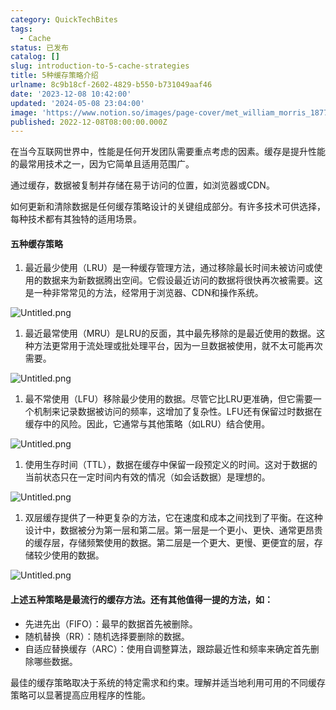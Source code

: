 ```yaml
---
category: QuickTechBites
tags:
  - Cache
status: 已发布
catalog: []
slug: introduction-to-5-cache-strategies
title: 5种缓存策略介绍
urlname: 8c9b18cf-2602-4829-b550-b731049aaf46
date: '2023-12-08 10:42:00'
updated: '2024-05-08 23:04:00'
image: 'https://www.notion.so/images/page-cover/met_william_morris_1877_willow.jpg'
published: 2022-12-08T08:00:00.000Z
---
```


在当今互联网世界中，性能是任何开发团队需要重点考虑的因素。缓存是提升性能的最常用技术之一，因为它简单且适用范围广。


通过缓存，数据被复制并存储在易于访问的位置，如浏览器或CDN。


如何更新和清除数据是任何缓存策略设计的关键组成部分。有许多技术可供选择，每种技术都有其独特的适用场景。


#### 五种缓存策略

1. 最近最少使用（LRU）是一种缓存管理方法，通过移除最长时间未被访问或使用的数据来为新数据腾出空间。它假设最近访问的数据将很快再次被需要。这是一种非常常见的方法，经常用于浏览器、CDN和操作系统。

![Untitled.png](https://prod-files-secure.s3.us-west-2.amazonaws.com/5d24fe63-e567-4804-86f9-9fdc62e13082/74494354-3dc7-4fc2-be3e-7e15913b3f24/Untitled.png?X-Amz-Algorithm=AWS4-HMAC-SHA256&X-Amz-Content-Sha256=UNSIGNED-PAYLOAD&X-Amz-Credential=ASIAZI2LB466S52ELBAN%2F20250307%2Fus-west-2%2Fs3%2Faws4_request&X-Amz-Date=20250307T053907Z&X-Amz-Expires=3600&X-Amz-Security-Token=IQoJb3JpZ2luX2VjEPb%2F%2F%2F%2F%2F%2F%2F%2F%2F%2FwEaCXVzLXdlc3QtMiJGMEQCIDioPLThVqzHA1u1Zu2qza5ndOo3qJ3wPp0si79lCxvSAiBsspfyiEHvlkd%2Fe45XJ9Kp7fJ6idrXeC7lxYgUasknJir%2FAwg%2BEAAaDDYzNzQyMzE4MzgwNSIMjmKAPzIP2TBvokAfKtwDsUxZCK36CWF%2FtfV6gVVkPd8ZzP3iKByaR8YQ1G2SdRO85g6sZMHClg0ONS4GkGONL6b4%2B8U2bXLJyqZdA8Lflfd0ag0fGRZvQDBCkypjkvsF%2BGyC0KIaEolizaKN7SahBNj1G4%2FDzfZ16ylxMdqorH5MIhcA4YDy56VxW%2FAtW6gFLeIrf3gJ4Dcd8NK4adwnUuFligzd9gbyUshjyEjLHaWumvYDHsIeCyStyTaVcPFKA2kFRkUugOllTcAUK0eLk0tGcpHRSL87fOrUzozqbOwltL05DpEalf5CL3KuTC%2BwvWO8J4oUgf9GieDvOIiiVHaC1bN2vBztg68JAhnpYBpYcHS%2F8qaoNPOBFMFtUubpZSSxlXSVtQ4jrYI6uBoWNYFNsTW5wlE5TdWlKxTCwg82d3GzNGmItLGctWVDkY86SzD17%2BaTXcOEt9jPGd0VROh8IPhUAZywy4xN9pNutzTJ7ELxrcli%2F5awuSX1B8gOndPVJSop6ykfjaYRDd%2B0Z8RoclvZvCIGu0Or%2FAXKs6HW4%2FJ%2Bv%2BQzn%2BQ1YIPs2%2FI07qk3Nfnr84z9VyRR7M9CKw%2BNezTtuOpopTTHkJ%2F4CKluQ8DH8LKsRe5ND71yh8JdQaqD%2BVTIMuD4gJEwuYWqvgY6pgG0o6q3P6njSnuARMolHVe6mHdVCO4Pd6MjdHx50XpgeIjY%2Fq%2FLDGbEy%2BeCBCXN1nxMlDSmsMk0CPbhzcqjMMDBRzEsQ2QgZiVRhqNQc4iWZLGMEMMF0Z%2B7DnDx2CKbFIF%2Ftth0FXZ13UJUniWY4Aiz3dx4f8Fqc%2FDiSOJMK6wNAee9tlZ%2B5Mn838Waw1ebcpML9ld93sJevqliKkwMEAkRxi8Evuop&X-Amz-Signature=8847ca26c72648382f2c28d6b58346288913a37f15ef774aa51277dc54d7772b&X-Amz-SignedHeaders=host&x-id=GetObject)

1. 最近最常使用（MRU）是LRU的反面，其中最先移除的是最近使用的数据。这种方法更常用于流处理或批处理平台，因为一旦数据被使用，就不太可能再次需要。

![Untitled.png](https://prod-files-secure.s3.us-west-2.amazonaws.com/5d24fe63-e567-4804-86f9-9fdc62e13082/9394e615-e149-4cd8-9a1b-e3c39cda8184/Untitled.png?X-Amz-Algorithm=AWS4-HMAC-SHA256&X-Amz-Content-Sha256=UNSIGNED-PAYLOAD&X-Amz-Credential=ASIAZI2LB466S52ELBAN%2F20250307%2Fus-west-2%2Fs3%2Faws4_request&X-Amz-Date=20250307T053907Z&X-Amz-Expires=3600&X-Amz-Security-Token=IQoJb3JpZ2luX2VjEPb%2F%2F%2F%2F%2F%2F%2F%2F%2F%2FwEaCXVzLXdlc3QtMiJGMEQCIDioPLThVqzHA1u1Zu2qza5ndOo3qJ3wPp0si79lCxvSAiBsspfyiEHvlkd%2Fe45XJ9Kp7fJ6idrXeC7lxYgUasknJir%2FAwg%2BEAAaDDYzNzQyMzE4MzgwNSIMjmKAPzIP2TBvokAfKtwDsUxZCK36CWF%2FtfV6gVVkPd8ZzP3iKByaR8YQ1G2SdRO85g6sZMHClg0ONS4GkGONL6b4%2B8U2bXLJyqZdA8Lflfd0ag0fGRZvQDBCkypjkvsF%2BGyC0KIaEolizaKN7SahBNj1G4%2FDzfZ16ylxMdqorH5MIhcA4YDy56VxW%2FAtW6gFLeIrf3gJ4Dcd8NK4adwnUuFligzd9gbyUshjyEjLHaWumvYDHsIeCyStyTaVcPFKA2kFRkUugOllTcAUK0eLk0tGcpHRSL87fOrUzozqbOwltL05DpEalf5CL3KuTC%2BwvWO8J4oUgf9GieDvOIiiVHaC1bN2vBztg68JAhnpYBpYcHS%2F8qaoNPOBFMFtUubpZSSxlXSVtQ4jrYI6uBoWNYFNsTW5wlE5TdWlKxTCwg82d3GzNGmItLGctWVDkY86SzD17%2BaTXcOEt9jPGd0VROh8IPhUAZywy4xN9pNutzTJ7ELxrcli%2F5awuSX1B8gOndPVJSop6ykfjaYRDd%2B0Z8RoclvZvCIGu0Or%2FAXKs6HW4%2FJ%2Bv%2BQzn%2BQ1YIPs2%2FI07qk3Nfnr84z9VyRR7M9CKw%2BNezTtuOpopTTHkJ%2F4CKluQ8DH8LKsRe5ND71yh8JdQaqD%2BVTIMuD4gJEwuYWqvgY6pgG0o6q3P6njSnuARMolHVe6mHdVCO4Pd6MjdHx50XpgeIjY%2Fq%2FLDGbEy%2BeCBCXN1nxMlDSmsMk0CPbhzcqjMMDBRzEsQ2QgZiVRhqNQc4iWZLGMEMMF0Z%2B7DnDx2CKbFIF%2Ftth0FXZ13UJUniWY4Aiz3dx4f8Fqc%2FDiSOJMK6wNAee9tlZ%2B5Mn838Waw1ebcpML9ld93sJevqliKkwMEAkRxi8Evuop&X-Amz-Signature=0e469bcbe7376fba7d257c08a7208778c17c85302d46d563189e5454e294380f&X-Amz-SignedHeaders=host&x-id=GetObject)

1. 最不常使用（LFU）移除最少使用的数据。尽管它比LRU更准确，但它需要一个机制来记录数据被访问的频率，这增加了复杂性。LFU还有保留过时数据在缓存中的风险。因此，它通常与其他策略（如LRU）结合使用。

![Untitled.png](https://prod-files-secure.s3.us-west-2.amazonaws.com/5d24fe63-e567-4804-86f9-9fdc62e13082/ff489bb8-941e-4617-b208-e17020ed7ada/Untitled.png?X-Amz-Algorithm=AWS4-HMAC-SHA256&X-Amz-Content-Sha256=UNSIGNED-PAYLOAD&X-Amz-Credential=ASIAZI2LB466S52ELBAN%2F20250307%2Fus-west-2%2Fs3%2Faws4_request&X-Amz-Date=20250307T053907Z&X-Amz-Expires=3600&X-Amz-Security-Token=IQoJb3JpZ2luX2VjEPb%2F%2F%2F%2F%2F%2F%2F%2F%2F%2FwEaCXVzLXdlc3QtMiJGMEQCIDioPLThVqzHA1u1Zu2qza5ndOo3qJ3wPp0si79lCxvSAiBsspfyiEHvlkd%2Fe45XJ9Kp7fJ6idrXeC7lxYgUasknJir%2FAwg%2BEAAaDDYzNzQyMzE4MzgwNSIMjmKAPzIP2TBvokAfKtwDsUxZCK36CWF%2FtfV6gVVkPd8ZzP3iKByaR8YQ1G2SdRO85g6sZMHClg0ONS4GkGONL6b4%2B8U2bXLJyqZdA8Lflfd0ag0fGRZvQDBCkypjkvsF%2BGyC0KIaEolizaKN7SahBNj1G4%2FDzfZ16ylxMdqorH5MIhcA4YDy56VxW%2FAtW6gFLeIrf3gJ4Dcd8NK4adwnUuFligzd9gbyUshjyEjLHaWumvYDHsIeCyStyTaVcPFKA2kFRkUugOllTcAUK0eLk0tGcpHRSL87fOrUzozqbOwltL05DpEalf5CL3KuTC%2BwvWO8J4oUgf9GieDvOIiiVHaC1bN2vBztg68JAhnpYBpYcHS%2F8qaoNPOBFMFtUubpZSSxlXSVtQ4jrYI6uBoWNYFNsTW5wlE5TdWlKxTCwg82d3GzNGmItLGctWVDkY86SzD17%2BaTXcOEt9jPGd0VROh8IPhUAZywy4xN9pNutzTJ7ELxrcli%2F5awuSX1B8gOndPVJSop6ykfjaYRDd%2B0Z8RoclvZvCIGu0Or%2FAXKs6HW4%2FJ%2Bv%2BQzn%2BQ1YIPs2%2FI07qk3Nfnr84z9VyRR7M9CKw%2BNezTtuOpopTTHkJ%2F4CKluQ8DH8LKsRe5ND71yh8JdQaqD%2BVTIMuD4gJEwuYWqvgY6pgG0o6q3P6njSnuARMolHVe6mHdVCO4Pd6MjdHx50XpgeIjY%2Fq%2FLDGbEy%2BeCBCXN1nxMlDSmsMk0CPbhzcqjMMDBRzEsQ2QgZiVRhqNQc4iWZLGMEMMF0Z%2B7DnDx2CKbFIF%2Ftth0FXZ13UJUniWY4Aiz3dx4f8Fqc%2FDiSOJMK6wNAee9tlZ%2B5Mn838Waw1ebcpML9ld93sJevqliKkwMEAkRxi8Evuop&X-Amz-Signature=5f74c211cbea230fc66e501eeaa79bf74fad72ebc83081d5333384291ede8e03&X-Amz-SignedHeaders=host&x-id=GetObject)

1. 使用生存时间（TTL），数据在缓存中保留一段预定义的时间。这对于数据的当前状态只在一定时间内有效的情况（如会话数据）是理想的。

![Untitled.png](https://prod-files-secure.s3.us-west-2.amazonaws.com/5d24fe63-e567-4804-86f9-9fdc62e13082/480ed8d3-f3c7-4a40-a9c6-4ca2e915c139/Untitled.png?X-Amz-Algorithm=AWS4-HMAC-SHA256&X-Amz-Content-Sha256=UNSIGNED-PAYLOAD&X-Amz-Credential=ASIAZI2LB466S52ELBAN%2F20250307%2Fus-west-2%2Fs3%2Faws4_request&X-Amz-Date=20250307T053907Z&X-Amz-Expires=3600&X-Amz-Security-Token=IQoJb3JpZ2luX2VjEPb%2F%2F%2F%2F%2F%2F%2F%2F%2F%2FwEaCXVzLXdlc3QtMiJGMEQCIDioPLThVqzHA1u1Zu2qza5ndOo3qJ3wPp0si79lCxvSAiBsspfyiEHvlkd%2Fe45XJ9Kp7fJ6idrXeC7lxYgUasknJir%2FAwg%2BEAAaDDYzNzQyMzE4MzgwNSIMjmKAPzIP2TBvokAfKtwDsUxZCK36CWF%2FtfV6gVVkPd8ZzP3iKByaR8YQ1G2SdRO85g6sZMHClg0ONS4GkGONL6b4%2B8U2bXLJyqZdA8Lflfd0ag0fGRZvQDBCkypjkvsF%2BGyC0KIaEolizaKN7SahBNj1G4%2FDzfZ16ylxMdqorH5MIhcA4YDy56VxW%2FAtW6gFLeIrf3gJ4Dcd8NK4adwnUuFligzd9gbyUshjyEjLHaWumvYDHsIeCyStyTaVcPFKA2kFRkUugOllTcAUK0eLk0tGcpHRSL87fOrUzozqbOwltL05DpEalf5CL3KuTC%2BwvWO8J4oUgf9GieDvOIiiVHaC1bN2vBztg68JAhnpYBpYcHS%2F8qaoNPOBFMFtUubpZSSxlXSVtQ4jrYI6uBoWNYFNsTW5wlE5TdWlKxTCwg82d3GzNGmItLGctWVDkY86SzD17%2BaTXcOEt9jPGd0VROh8IPhUAZywy4xN9pNutzTJ7ELxrcli%2F5awuSX1B8gOndPVJSop6ykfjaYRDd%2B0Z8RoclvZvCIGu0Or%2FAXKs6HW4%2FJ%2Bv%2BQzn%2BQ1YIPs2%2FI07qk3Nfnr84z9VyRR7M9CKw%2BNezTtuOpopTTHkJ%2F4CKluQ8DH8LKsRe5ND71yh8JdQaqD%2BVTIMuD4gJEwuYWqvgY6pgG0o6q3P6njSnuARMolHVe6mHdVCO4Pd6MjdHx50XpgeIjY%2Fq%2FLDGbEy%2BeCBCXN1nxMlDSmsMk0CPbhzcqjMMDBRzEsQ2QgZiVRhqNQc4iWZLGMEMMF0Z%2B7DnDx2CKbFIF%2Ftth0FXZ13UJUniWY4Aiz3dx4f8Fqc%2FDiSOJMK6wNAee9tlZ%2B5Mn838Waw1ebcpML9ld93sJevqliKkwMEAkRxi8Evuop&X-Amz-Signature=e308210b083282b0443ed15e535fe3c9c5de2adeab9afb644d53f07ed840bc95&X-Amz-SignedHeaders=host&x-id=GetObject)

1. 双层缓存提供了一种更复杂的方法，它在速度和成本之间找到了平衡。在这种设计中，数据被分为第一层和第二层。第一层是一个更小、更快、通常更昂贵的缓存层，存储频繁使用的数据。第二层是一个更大、更慢、更便宜的层，存储较少使用的数据。

![Untitled.png](https://prod-files-secure.s3.us-west-2.amazonaws.com/5d24fe63-e567-4804-86f9-9fdc62e13082/35e68090-275d-4707-9e9a-ce86f000e9eb/Untitled.png?X-Amz-Algorithm=AWS4-HMAC-SHA256&X-Amz-Content-Sha256=UNSIGNED-PAYLOAD&X-Amz-Credential=ASIAZI2LB466S52ELBAN%2F20250307%2Fus-west-2%2Fs3%2Faws4_request&X-Amz-Date=20250307T053907Z&X-Amz-Expires=3600&X-Amz-Security-Token=IQoJb3JpZ2luX2VjEPb%2F%2F%2F%2F%2F%2F%2F%2F%2F%2FwEaCXVzLXdlc3QtMiJGMEQCIDioPLThVqzHA1u1Zu2qza5ndOo3qJ3wPp0si79lCxvSAiBsspfyiEHvlkd%2Fe45XJ9Kp7fJ6idrXeC7lxYgUasknJir%2FAwg%2BEAAaDDYzNzQyMzE4MzgwNSIMjmKAPzIP2TBvokAfKtwDsUxZCK36CWF%2FtfV6gVVkPd8ZzP3iKByaR8YQ1G2SdRO85g6sZMHClg0ONS4GkGONL6b4%2B8U2bXLJyqZdA8Lflfd0ag0fGRZvQDBCkypjkvsF%2BGyC0KIaEolizaKN7SahBNj1G4%2FDzfZ16ylxMdqorH5MIhcA4YDy56VxW%2FAtW6gFLeIrf3gJ4Dcd8NK4adwnUuFligzd9gbyUshjyEjLHaWumvYDHsIeCyStyTaVcPFKA2kFRkUugOllTcAUK0eLk0tGcpHRSL87fOrUzozqbOwltL05DpEalf5CL3KuTC%2BwvWO8J4oUgf9GieDvOIiiVHaC1bN2vBztg68JAhnpYBpYcHS%2F8qaoNPOBFMFtUubpZSSxlXSVtQ4jrYI6uBoWNYFNsTW5wlE5TdWlKxTCwg82d3GzNGmItLGctWVDkY86SzD17%2BaTXcOEt9jPGd0VROh8IPhUAZywy4xN9pNutzTJ7ELxrcli%2F5awuSX1B8gOndPVJSop6ykfjaYRDd%2B0Z8RoclvZvCIGu0Or%2FAXKs6HW4%2FJ%2Bv%2BQzn%2BQ1YIPs2%2FI07qk3Nfnr84z9VyRR7M9CKw%2BNezTtuOpopTTHkJ%2F4CKluQ8DH8LKsRe5ND71yh8JdQaqD%2BVTIMuD4gJEwuYWqvgY6pgG0o6q3P6njSnuARMolHVe6mHdVCO4Pd6MjdHx50XpgeIjY%2Fq%2FLDGbEy%2BeCBCXN1nxMlDSmsMk0CPbhzcqjMMDBRzEsQ2QgZiVRhqNQc4iWZLGMEMMF0Z%2B7DnDx2CKbFIF%2Ftth0FXZ13UJUniWY4Aiz3dx4f8Fqc%2FDiSOJMK6wNAee9tlZ%2B5Mn838Waw1ebcpML9ld93sJevqliKkwMEAkRxi8Evuop&X-Amz-Signature=18795ee3a8e5b8f8214462da598705107d524a5993d770e36568f4968a73d9d8&X-Amz-SignedHeaders=host&x-id=GetObject)


#### 上述五种策略是最流行的缓存方法。还有其他值得一提的方法，如：

- 先进先出（FIFO）：最早的数据首先被删除。
- 随机替换（RR）：随机选择要删除的数据。
- 自适应替换缓存（ARC）：使用自调整算法，跟踪最近性和频率来确定首先删除哪些数据。

最佳的缓存策略取决于系统的特定需求和约束。理解并适当地利用可用的不同缓存策略可以显著提高应用程序的性能。


